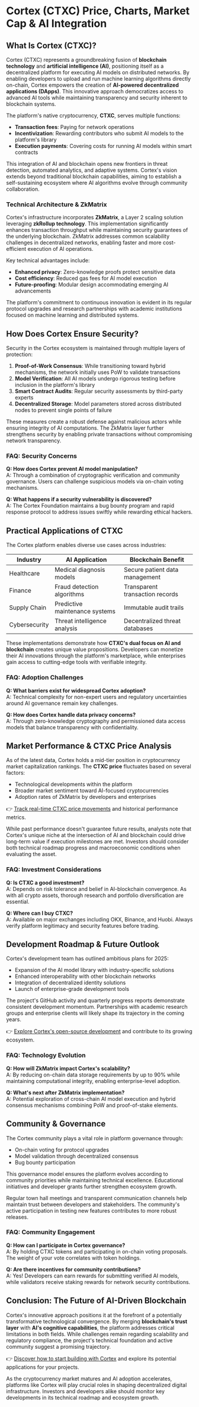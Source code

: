 # Cortex (CTXC) Price, Charts, Market Cap & AI Integration  

## What Is Cortex (CTXC)?  

Cortex (CTXC) represents a groundbreaking fusion of **blockchain technology** and **artificial intelligence (AI)**, positioning itself as a decentralized platform for executing AI models on distributed networks. By enabling developers to upload and run machine learning algorithms directly on-chain, Cortex empowers the creation of **AI-powered decentralized applications (DApps)**. This innovative approach democratizes access to advanced AI tools while maintaining transparency and security inherent to blockchain systems.  

The platform's native cryptocurrency, **CTXC**, serves multiple functions:  
- **Transaction fees**: Paying for network operations  
- **Incentivization**: Rewarding contributors who submit AI models to the platform's library  
- **Execution payments**: Covering costs for running AI models within smart contracts  

This integration of AI and blockchain opens new frontiers in threat detection, automated analytics, and adaptive systems. Cortex's vision extends beyond traditional blockchain capabilities, aiming to establish a self-sustaining ecosystem where AI algorithms evolve through community collaboration.  

### Technical Architecture & ZkMatrix  

Cortex's infrastructure incorporates **ZkMatrix**, a Layer 2 scaling solution leveraging **zkRollup technology**. This implementation significantly enhances transaction throughput while maintaining security guarantees of the underlying blockchain. ZkMatrix addresses common scalability challenges in decentralized networks, enabling faster and more cost-efficient execution of AI operations.  

Key technical advantages include:  
- **Enhanced privacy**: Zero-knowledge proofs protect sensitive data  
- **Cost efficiency**: Reduced gas fees for AI model execution  
- **Future-proofing**: Modular design accommodating emerging AI advancements  

The platform's commitment to continuous innovation is evident in its regular protocol upgrades and research partnerships with academic institutions focused on machine learning and distributed systems.  

## How Does Cortex Ensure Security?  

Security in the Cortex ecosystem is maintained through multiple layers of protection:  

1. **Proof-of-Work Consensus**: While transitioning toward hybrid mechanisms, the network initially uses PoW to validate transactions  
2. **Model Verification**: All AI models undergo rigorous testing before inclusion in the platform's library  
3. **Smart Contract Audits**: Regular security assessments by third-party experts  
4. **Decentralized Storage**: Model parameters stored across distributed nodes to prevent single points of failure  

These measures create a robust defense against malicious actors while ensuring integrity of AI computations. The ZkMatrix layer further strengthens security by enabling private transactions without compromising network transparency.  

### FAQ: Security Concerns  

**Q: How does Cortex prevent AI model manipulation?**  
A: Through a combination of cryptographic verification and community governance. Users can challenge suspicious models via on-chain voting mechanisms.  

**Q: What happens if a security vulnerability is discovered?**  
A: The Cortex Foundation maintains a bug bounty program and rapid response protocol to address issues swiftly while rewarding ethical hackers.  

## Practical Applications of CTXC  

The Cortex platform enables diverse use cases across industries:  

| Industry          | AI Application                     | Blockchain Benefit                 |  
|--------------------|------------------------------------|------------------------------------|  
| Healthcare         | Medical diagnosis models           | Secure patient data management     |  
| Finance            | Fraud detection algorithms         | Transparent transaction records    |  
| Supply Chain       | Predictive maintenance systems     | Immutable audit trails             |  
| Cybersecurity      | Threat intelligence analysis       | Decentralized threat databases     |  

These implementations demonstrate how **CTXC's dual focus on AI and blockchain** creates unique value propositions. Developers can monetize their AI innovations through the platform's marketplace, while enterprises gain access to cutting-edge tools with verifiable integrity.  

### FAQ: Adoption Challenges  

**Q: What barriers exist for widespread Cortex adoption?**  
A: Technical complexity for non-expert users and regulatory uncertainties around AI governance remain key challenges.  

**Q: How does Cortex handle data privacy concerns?**  
A: Through zero-knowledge cryptography and permissioned data access models that balance transparency with confidentiality.  

## Market Performance & CTXC Price Analysis  

As of the latest data, Cortex holds a mid-tier position in cryptocurrency market capitalization rankings. The **CTXC price** fluctuates based on several factors:  
- Technological developments within the platform  
- Broader market sentiment toward AI-focused cryptocurrencies  
- Adoption rates of ZkMatrix by developers and enterprises  

👉 [Track real-time CTXC price movements](https://bit.ly/okx-bonus) and historical performance metrics.  

While past performance doesn't guarantee future results, analysts note that Cortex's unique niche at the intersection of AI and blockchain could drive long-term value if execution milestones are met. Investors should consider both technical roadmap progress and macroeconomic conditions when evaluating the asset.  

### FAQ: Investment Considerations  

**Q: Is CTXC a good investment?**  
A: Depends on risk tolerance and belief in AI-blockchain convergence. As with all crypto assets, thorough research and portfolio diversification are essential.  

**Q: Where can I buy CTXC?**  
A: Available on major exchanges including OKX, Binance, and Huobi. Always verify platform legitimacy and security features before trading.  

## Development Roadmap & Future Outlook  

Cortex's development team has outlined ambitious plans for 2025:  
- Expansion of the AI model library with industry-specific solutions  
- Enhanced interoperability with other blockchain networks  
- Integration of decentralized identity solutions  
- Launch of enterprise-grade development tools  

The project's GitHub activity and quarterly progress reports demonstrate consistent development momentum. Partnerships with academic research groups and enterprise clients will likely shape its trajectory in the coming years.  

👉 [Explore Cortex's open-source development](https://bit.ly/okx-bonus) and contribute to its growing ecosystem.  

### FAQ: Technology Evolution  

**Q: How will ZkMatrix impact Cortex's scalability?**  
A: By reducing on-chain data storage requirements by up to 90% while maintaining computational integrity, enabling enterprise-level adoption.  

**Q: What's next after ZkMatrix implementation?**  
A: Potential exploration of cross-chain AI model execution and hybrid consensus mechanisms combining PoW and proof-of-stake elements.  

## Community & Governance  

The Cortex community plays a vital role in platform governance through:  
- On-chain voting for protocol upgrades  
- Model validation through decentralized consensus  
- Bug bounty participation  

This governance model ensures the platform evolves according to community priorities while maintaining technical excellence. Educational initiatives and developer grants further strengthen ecosystem growth.  

Regular town hall meetings and transparent communication channels help maintain trust between developers and stakeholders. The community's active participation in testing new features contributes to more robust releases.  

### FAQ: Community Engagement  

**Q: How can I participate in Cortex governance?**  
A: By holding CTXC tokens and participating in on-chain voting proposals. The weight of your vote correlates with token holdings.  

**Q: Are there incentives for community contributions?**  
A: Yes! Developers can earn rewards for submitting verified AI models, while validators receive staking rewards for network security contributions.  

## Conclusion: The Future of AI-Driven Blockchain  

Cortex's innovative approach positions it at the forefront of a potentially transformative technological convergence. By merging **blockchain's trust layer** with **AI's cognitive capabilities**, the platform addresses critical limitations in both fields. While challenges remain regarding scalability and regulatory compliance, the project's technical foundation and active community suggest a promising trajectory.  

👉 [Discover how to start building with Cortex](https://bit.ly/okx-bonus) and explore its potential applications for your projects.  

As the cryptocurrency market matures and AI adoption accelerates, platforms like Cortex will play crucial roles in shaping decentralized digital infrastructure. Investors and developers alike should monitor key developments in its technical roadmap and ecosystem growth.